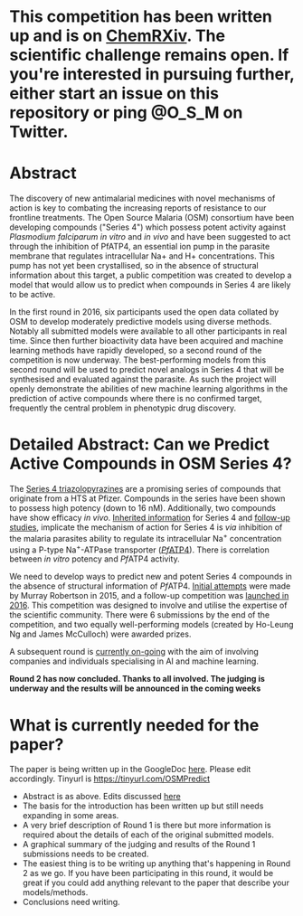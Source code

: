 # This competition has been written up and is on [ChemRXiv](https://chemrxiv.org/articles/preprint/An_Open_Drug_Discovery_Competition_Experimental_Validation_of_Predictive_Models_in_a_Series_of_Novel_Antimalarials/13194755). The scientific challenge remains open. If you're interested in pursuing further, either start an issue on this repository or ping @O_S_M on Twitter.

# Abstract

The discovery of new antimalarial medicines with novel mechanisms of action is key to combating the increasing reports of resistance to our frontline treatments. The Open Source Malaria (OSM) consortium have been developing compounds ("Series 4") which possess potent activity against _Plasmodium falciparum_ _in vitro_ and _in vivo_ and have been suggested to act through the inhibition of PfATP4, an essential ion pump in the parasite membrane that regulates intracellular Na+ and H+ concentrations. This pump has not yet been crystallised, so in the absence of structural information about this target, a public competition was created to develop a model that would allow us to predict when compounds in Series 4 are likely to be active.

In the first round in 2016, six participants used the open data collated by OSM to develop moderately predictive models using diverse methods. Notably all submitted models were available to all other participants in real time. Since then further bioactivity data have been acquired and machine learning methods have rapidly developed, so a second round of the competition is now underway. The best-performing models from this second round will be used to predict novel analogs in Series 4 that will be synthesised and evaluated against the parasite. As such the project will openly demonstrate the abilities of new machine learning algorithms in the prediction of active compounds where there is no confirmed target, frequently the central problem in phenotypic drug discovery. 

# Detailed Abstract: Can we Predict Active Compounds in OSM Series 4?

The [Series 4 triazolopyrazines](https://github.com/OpenSourceMalaria/Series4/wiki) are a promising series of compounds that originate from a HTS at Pfizer. Compounds in the series have been shown to possess high potency (down to 16 nM). Additionally, two compounds have show efficacy _in vivo_. [Inherited information](http://malaria.ourexperiment.org/biological_data/7934/) for Series 4 and [follow-up studies](https://github.com/OpenSourceMalaria/Series4/wiki/Mechanism-of-Action%3A-Possible-PfATP4-Activity-Deduced-from-Parasite-Ion-Regulation-Assays), implicate the mechanism of action for Series 4 is _via_ inhibition of the malaria parasites ability to regulate its intracellular Na<sup>+</sup> concentration using a P-type Na<sup>+</sup>-ATPase transporter ([<I>Pf</I>ATP4](https://github.com/OpenSourceMalaria/Series4_PredictiveModel/wiki/PfATP4-and-Series-4)). There is correlation between _in vitro_ potency and <I>Pf</I>ATP4 activity.

We need to develop ways to predict new and potent Series 4 compounds in the absence of structural information of <I>Pf</I>ATP4. [Initial attempts](https://github.com/OpenSourceMalaria/Series4_PredictiveModel/wiki/Creating-a-Predictive-Model) were made by Murray Robertson in 2015, and a follow-up competition was [launched in 2016](https://github.com/OpenSourceMalaria/Series4_PredictiveModel/wiki/Round-1). This competition was designed to involve and utilise the expertise of the scientific community. There were 6 submissions by the end of the competition, and two equally well-performing models (created by Ho-Leung Ng and James McCulloch) were awarded prizes.

A subsequent round is [currently on-going](https://github.com/OpenSourceMalaria/Series4_PredictiveModel/wiki/Round-2) with the aim of involving companies and individuals specialising in AI and machine learning.

**Round 2 has now concluded. Thanks to all involved. The judging is underway and the results will be announced in the coming weeks**

# What is currently needed for the paper?

The paper is being written up in the GoogleDoc [here](https://docs.google.com/document/d/1aD29GjC8RjqrSDcWcEUptS04Z2v10deReRp0eB3kcp4/edit?usp=sharing). Please edit accordingly. Tinyurl is https://tinyurl.com/OSMPredict

- Abstract is as above. Edits discussed [here](https://github.com/OpenSourceMalaria/Series4_PredictiveModel/issues/6)
- The basis for the introduction has been written up but still needs expanding in some areas.
- A very brief description of Round 1 is there but more information is required about the details of each of the original submitted models.
- A graphical summary of the judging and results of the Round 1 submissions needs to be created.
- The easiest thing is to be writing up anything that's happening in Round 2 as we go. If you have been participating in this round, it would be great if you could add anything relevant to the paper that describe your models/methods.
- Conclusions need writing.
